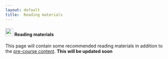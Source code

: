 ```yaml
---
layout: default
title:  Reading materials
---
```


#### <img border="0" src="https://www.svgrepo.com/show/26916/book.svg" width="25" height="25"> Reading materials  
This page will contain some recommended reading materials in addition to the [pre-course content][1]. **This will be updated soon**

[1]: precourse.md